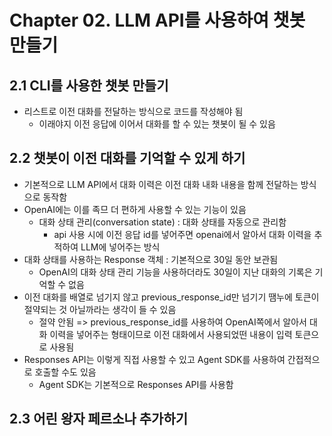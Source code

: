 # Chapter 02. LLM API를 사용하여 챗봇 만들기
## 2.1 CLI를 사용한 챗봇 만들기
- 리스트로 이전 대화를 전달하는 방식으로 코드를 작성해야 됨
  - 이래야지 이전 응답에 이어서 대화를 할 수 있는 챗봇이 될 수 있음
 
## 2.2 챗봇이 이전 대화를 기억할 수 있게 하기
- 기본적으로 LLM API에서 대화 이력은 이전 대화 내화 내용을 함께 전달하는 방식으로 동작함
- OpenAI에는 이를 족므 더 편하게 사용할 수 있는 기능이 있음
  - 대화 상태 관리(conversation state) : 대화 상태를 자동으로 관리함
    - api 사용 시에 이전 응답 id를 넣어주면 openai에서 알아서 대화 이력을 추적하여 LLM에 넣어주는 방식
- 대화 상태를 사용하는 Response 객체 : 기본적으로 30일 동안 보관됨
  - OpenAI의 대화 상태 관리 기능을 사용하더라도 30일이 지난 대화의 기록은 기억할 수 없음
- 이전 대화를 배열로 넘기지 않고 previous_response_id만 넘기기 땜누에 토큰이 절약되는 것 아닐까라는 생각이 들 수 있음
  - 절약 안됨 => previous_response_id를 사용하여 OpenAI쪽에서 알아서 대화 이력을 넣어주는 형태이므로 이전 대화에서 사용되었떤 내용이 입력 토큰으로 사용됨
- Responses API는 이렇게 직접 사용할 수 있고 Agent SDK를 사용하여 간접적으로 호출할 수도 있음
  - Agent SDK는 기본적으로 Responses API를 사용함
 
## 2.3 어린 왕자 페르소나 추가하기

